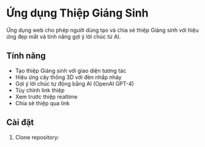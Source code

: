 # Ứng dụng Thiệp Giáng Sinh

Ứng dụng web cho phép người dùng tạo và chia sẻ thiệp Giáng sinh với hiệu ứng đẹp mắt và tính năng gợi ý lời chúc từ AI.

## Tính năng

- Tạo thiệp Giáng sinh với giao diện tương tác
- Hiệu ứng cây thông 3D với đèn nhấp nháy
- Gợi ý lời chúc tự động bằng AI (OpenAI GPT-4)
- Tùy chỉnh link thiệp
- Xem trước thiệp realtime
- Chia sẻ thiệp qua link

## Cài đặt

1. Clone repository: 